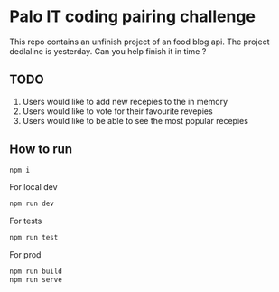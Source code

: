# Palo IT coding pairing challenge

This repo contains an unfinish project of an food blog api. The project dedlaline is yesterday. Can you help finish it in time ?

## TODO

1. Users would like to add new recepies to the in memory
2. Users would like to vote for their favourite revepies
3. Users would like to be able to see the most popular recepies

## How to run

```bash
npm i
```

For local dev

```bash
npm run dev
```

For tests

```bash
npm run test
```

For prod

```bash
npm run build
npm run serve
```
